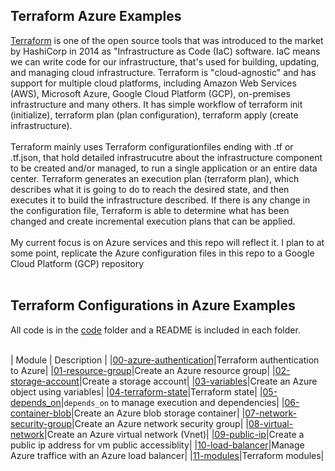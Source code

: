 ## Terraform Azure Examples

[Terraform](https://developer.hashicorp.com/terraform/intro) is one of the open source tools that was introduced to the market by HashiCorp in 2014 as "Infrastructure as Code (IaC) software. IaC means we can write code for our infrastructure, that's used for building, updating, and managing cloud infrastructure. Terraform is "cloud-agnostic" and has support for multiple cloud platforms, including Amazon Web Services (AWS), Microsoft Azure, Google Cloud Platform (GCP), on-premises infrastructure and many others.  It has simple workflow of terraform init (initialize), terraform plan (plan configuration), terraform apply (create infrastructure).
<br /><br />
Terraform mainly uses Terraform configurationfiles ending with .tf or .tf.json, that hold detailed infrastrucutre about the infrastructure component to be created and/or managed, to run a single application or an entire data center.  Terraform generates an execution plan (terraform plan), which describes what it is going to do to reach the desired state, and then executes it to build the infrastructure described. If there is any change in the configuration file, Terraform is able to determine what has been changed and create incremental execution plans that can be applied.
<br /><br />
My current focus is on Azure services and this repo will reflect it.  I plan to at some point, replicate the Azure configuration files in this repo to a Google Cloud Platform (GCP) repository
<br /><br />

## Terraform Configurations in Azure Examples
All code is in the [code](https://github.com/jonhider/terraform-examples-azure/tree/main/code) folder and a README is included in each folder.<br /><br />

| Module | Description |
|[00-azure-authentication](https://github.com/jonhider/terraform-examples-azure/tree/main/code/00-azure-authentication)|Terraform authentication to Azure|
|[01-resource-group](https://github.com/jonhider/terraform-examples-azure/tree/main/code/01-resource-group)|Create an Azure resource group|
|[02-storage-account](https://github.com/jonhider/terraform-examples-azure/tree/main/code/02-storage-account)|Create a storage account|
|[03-variables](https://github.com/jonhider/terraform-examples-azure/tree/main/code/03-variables)|Create an Azure object using variables|
|[04-terraform-state](https://github.com/jonhider/terraform-examples-azure/tree/main/code/04-terraform-state)|Terraform state|
|[05-depends_on](https://github.com/jonhider/terraform-examples-azure/tree/main/code/05-depends_on)|```depends_on``` to manage execution and dependencies|
|[06-container-blob](https://github.com/jonhider/terraform-examples-azure/tree/main/code/06-container-blob)|Create an Azure blob storage container|
|[07-network-security-group](https://github.com/jonhider/terraform-examples-azure/tree/main/code/07-network-security-group)|Create an Azure network security group|
|[08-virtual-network](https://github.com/jonhider/terraform-examples-azure/tree/main/code/08-virtual-network)|Create an Azure virtual network (Vnet)|
|[09-public-ip](https://github.com/jonhider/terraform-examples-azure/tree/main/code/09-public-ip)|Create a public ip address for vm public accessiblity|
|[10-load-balancer](https://github.com/jonhider/terraform-examples-azure/tree/main/code/10-load-balancer)|Manage Azure traffice with an Azure load balancer|
|[11-modules](https://github.com/jonhider/terraform-examples-azure/tree/main/code/11-modules)|Terraform modules|